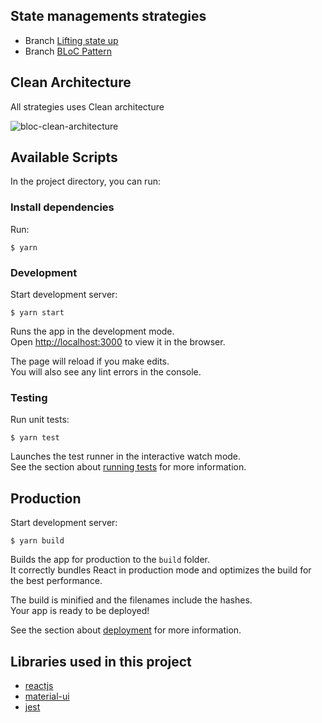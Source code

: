 
## State managements strategies

* Branch [Lifting state up](https://github.com/xurxodev/shopping-cart-react/tree/lifting-state-up)
* Branch [BLoC Pattern](https://github.com/xurxodev/shopping-cart-react/tree/bloc-pattern)

## Clean Architecture

All strategies uses Clean architecture

![bloc-clean-architecture](https://user-images.githubusercontent.com/5593590/82728951-03ec6a00-9cf4-11ea-8557-011a3dea7804.png)

## Available Scripts

In the project directory, you can run:

### Install dependencies

Run:

```
$ yarn
```

### Development

Start development server:

```
$ yarn start
```

Runs the app in the development mode.<br />
Open [http://localhost:3000](http://localhost:3000) to view it in the browser.

The page will reload if you make edits.<br />
You will also see any lint errors in the console.

### Testing

Run unit tests:

```
$ yarn test
```

Launches the test runner in the interactive watch mode.<br />
See the section about [running tests](https://facebook.github.io/create-react-app/docs/running-tests) for more information.

## Production

Start development server:
```
$ yarn build
```

Builds the app for production to the `build` folder.<br />
It correctly bundles React in production mode and optimizes the build for the best performance.

The build is minified and the filenames include the hashes.<br />
Your app is ready to be deployed!

See the section about [deployment](https://facebook.github.io/create-react-app/docs/deployment) for more information.

## Libraries used in this project
* [reactjs](https://reactjs.org/)
* [material-ui](https://material-ui.com/)
* [jest](https://jestjs.io/)

